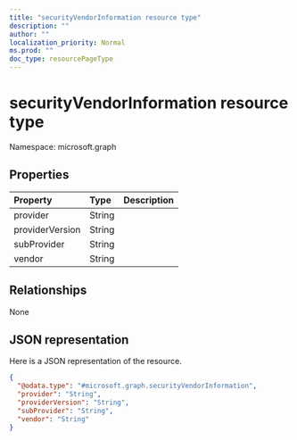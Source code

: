 ```yaml
---
title: "securityVendorInformation resource type"
description: ""
author: ""
localization_priority: Normal
ms.prod: ""
doc_type: resourcePageType
---
```


# securityVendorInformation resource type


Namespace: microsoft.graph



## Properties
|Property|Type|Description|
|:---|:---|:---|
|provider|String||
|providerVersion|String||
|subProvider|String||
|vendor|String||

## Relationships
None

## JSON representation
Here is a JSON representation of the resource.
<!-- {
  "blockType": "resource",
  "@odata.type": "microsoft.graph.securityVendorInformation"
}
-->
``` json
{
  "@odata.type": "#microsoft.graph.securityVendorInformation",
  "provider": "String",
  "providerVersion": "String",
  "subProvider": "String",
  "vendor": "String"
}
```

